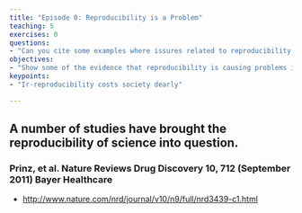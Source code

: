 ```yaml
---
title: "Episode 0: Reproducibility is a Problem"
teaching: 5
exercises: 0
questions:
- "Can you cite some examples where issures related to reproducibility have been documented to be a problem?"
objectives:
- "Show some of the evidence that reproducibility is causing problems in neuroscience."
keypoints:
- "Ir-reproducibility costs society dearly"

---
```


## A number of studies have brought the reproducibility of science into question.

### Prinz, et al. Nature Reviews Drug Discovery 10, 712 (September 2011) Bayer Healthcare

* http://www.nature.com/nrd/journal/v10/n9/full/nrd3439-c1.html


